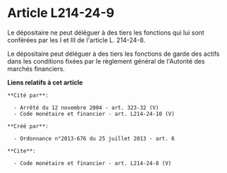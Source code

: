 # Article L214-24-9

Le dépositaire ne peut déléguer à des tiers les fonctions qui lui sont conférées par les I et III de l'article L. 214-24-8.

Le dépositaire peut déléguer à des tiers les fonctions de garde des actifs dans les conditions fixées par le règlement
général de l'Autorité des marchés financiers.

**Liens relatifs à cet article**

	**Cité par**:

	  - Arrêté du 12 novembre 2004 - art. 323-32 (V)
	  - Code monétaire et financier - art. L214-24-10 (V)

	**Créé par**:

	  - Ordonnance n°2013-676 du 25 juillet 2013 - art. 6

	**Cite**:

	  - Code monétaire et financier - art. L214-24-8 (V)
